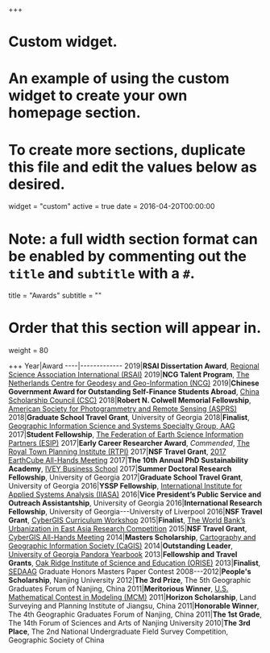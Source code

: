 +++
# Custom widget.
# An example of using the custom widget to create your own homepage section.
# To create more sections, duplicate this file and edit the values below as desired.
widget = "custom"
active = true
date = 2016-04-20T00:00:00

# Note: a full width section format can be enabled by commenting out the `title` and `subtitle` with a `#`.
title = "Awards"
subtitle = ""

# Order that this section will appear in.
weight = 80



+++
Year|Award
----|-------------
2019|**RSAI Dissertation Award**, [Regional Science Association International (RSAI)](https://www.regionalscience.org/index.php/awards/rsai-dissertation-award.html)
2019|**NCG Talent Program**, [The Netherlands Centre for Geodesy and Geo-Information (NCG)](https://www.ncgeo.nl/index.php/en/actueelgb/nieuwsgb/item/2800-ncg-talent-program)
2019|**Chinese Government Award for Outstanding Self-Finance Students Abroad**, [China Scholarship Council (CSC)](https://en.wikipedia.org/wiki/Chinese_government_award_for_outstanding_self_finance_students_abroad)
2018|**Robert N. Colwell Memorial Fellowship**, [American Society for Photogrammetry and Remote Sensing (ASPRS)](https://www.asprs.org/awards-and-scholarships/robert-n-colwell-memorial-fellowship.html)
2018|**Graduate School Travel Grant**, University of Georgia
2018|**Finalist**, [Geographic Information Science and Systems Specialty Group, AAG](http://aag-giss.org/)
2017|**Student Fellowship**, [The Federation of Earth Science Information Partners (ESIP)](http://www.esipfed.org/about/community/leadership/student-fellows)
2017|**Early Career Researcher Award**, *Commended*, [The Royal Town Planning Institute (RTPI)](http://www.rtpi.org.uk/knowledge/research/rtpi-awards-for-research-excellence/past-entries-and-winners/)
2017|**NSF Travel Grant**, [2017 EarthCube All-Hands Meeting](https://www.earthcube.org/2017-all-hands-meeting)
2017|**The 10th Annual PhD Sustainability Academy**, [IVEY Business School](https://www.ivey.uwo.ca/sustainability/for-researchers/phd-academy/2017/participants/)
2017|**Summer Doctoral Research Fellowship**, University of Georgia
2017|**Graduate School Travel Grant**, University of Georgia
2016|**YSSP Fellowship**, [International Institute for Applied Systems Analysis (IIASA)](http://www.iiasa.ac.at/)
2016|**Vice President’s Public Service and Outreach Assistantship**, University of Georgia
2016|**International Research Fellowship**, University of Georgia---University of Liverpool
2016|**NSF Travel Grant**, [CyberGIS Curriculum Workshop](http://cybergis.cigi.uiuc.edu/)
2015|**Finalist**, [The World Bank’s Urbanization in East Asia Research Competition](http://www.worldbank.org/en/topic/urbandevelopment/publication/east-asias-changing-urban-landscape-measuring-a-decade-of-spatial-growth)
2015|**NSF Travel Grant**, [CyberGIS All-Hands Meeting](http://acid.sdsc.edu/events/cybergis-all-hands-meeting-1)
2014|**Masters Scholarship**, [Cartography and Geographic Information Society (CaGIS)](http://cartogis.org/previous-award-winners/)
2014|**Outstanding Leader**, [University of Georgia Pandora Yearbook](https://news.uga.edu/pandora-yearbook-2014-senior-leaders/)
2013|**Fellowship and Travel Grants**, [Oak Ridge Institute of Science and Education (ORISE)](https://orise.orau.gov)
2013|**Finalist**, [SEDAAG](http://sedaag.org/) Graduate Honors Masters Paper Contest
2008---2012|**People's Scholarship**, Nanjing University
2012|**The 3rd Prize**, The 5th Geographic Graduates Forum of Nanjing, China
2011|**Meritorious Winner**, [U.S. Mathematical Contest in Modeling (MCM)](https://www.comap.com/undergraduate/contests/mcm/)
2011|**Horizon Scholarship**, Land Surveying and Planning Institute of Jiangsu, China
2011|**Honorable Winner**, The 4th Geographic Graduates Forum of Nanjing, China
2011|**The 1st Grade**, The 14th Forum of Sciences and Arts of Nanjing University
2010|**The 3rd Place**, The 2nd National Undergraduate Field Survey Competition, Geographic Society of China

